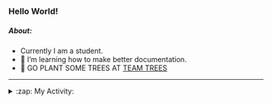 ### Hello World!

##### About:
- Currently I am a student.
- 🌱 I’m learning how to make better documentation.
- 🌱 GO PLANT SOME TREES AT [TEAM TREES](https://teamtrees.org/)

---
<details>
  <summary>:zap: My Activity:</summary>
  
<!--START_SECTION:waka-->
![Code Time](http://img.shields.io/badge/Code%20Time-1%2C249%20hrs%2026%20mins-blue)

**I'm a Night 🦉** 

```text
🌞 Morning                2082 commits        ███░░░░░░░░░░░░░░░░░░░░░░   10.33 % 
🌆 Daytime                6711 commits        ████████░░░░░░░░░░░░░░░░░   33.31 % 
🌃 Evening                5826 commits        ███████░░░░░░░░░░░░░░░░░░   28.92 % 
🌙 Night                  5527 commits        ███████░░░░░░░░░░░░░░░░░░   27.43 % 
```
📅 **I'm Most Productive on Wednesday** 

```text
Monday                   2751 commits        ███░░░░░░░░░░░░░░░░░░░░░░   13.66 % 
Tuesday                  2762 commits        ███░░░░░░░░░░░░░░░░░░░░░░   13.71 % 
Wednesday                4739 commits        ██████░░░░░░░░░░░░░░░░░░░   23.52 % 
Thursday                 2669 commits        ███░░░░░░░░░░░░░░░░░░░░░░   13.25 % 
Friday                   2203 commits        ███░░░░░░░░░░░░░░░░░░░░░░   10.94 % 
Saturday                 1751 commits        ██░░░░░░░░░░░░░░░░░░░░░░░   08.69 % 
Sunday                   3271 commits        ████░░░░░░░░░░░░░░░░░░░░░   16.24 % 
```


📊 **This Week I Spent My Time On** 

```text
🔥 Editors: 
Android Studio           3 hrs 47 mins       █████████████████████░░░░   83.34 % 
IntelliJ                 45 mins             ████░░░░░░░░░░░░░░░░░░░░░   16.66 % 

🐱‍💻 Projects: 
e-wallet                 2 hrs 48 mins       ███████████████░░░░░░░░░░   61.56 % 
library_management_system38 mins             ████░░░░░░░░░░░░░░░░░░░░░   14.07 % 
Unknown Project          20 mins             ██░░░░░░░░░░░░░░░░░░░░░░░   07.40 % 
CSE224-Fundamentals-of-An16 mins             ██░░░░░░░░░░░░░░░░░░░░░░░   06.21 % 
swagstore                15 mins             █░░░░░░░░░░░░░░░░░░░░░░░░   05.57 % 
```


 Last Updated on 08/11/2023 04:10:45 UTC
<!--END_SECTION:waka-->
</details>
